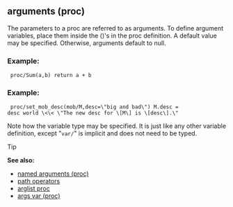 ## arguments (proc)


The parameters to a proc are referred to as arguments. To
define argument variables, place them inside the ()\'s in the proc
definition. A default value may be specified. Otherwise, arguments
default to null.
### Example:

``` dm
 proc/Sum(a,b) return a + b 
```

### Example:

``` dm
 proc/set_mob_desc(mob/M,desc=\"big and bad\") M.desc =
desc world \<\< \"The new desc for \[M\] is \[desc\].\" 
```



Note how the variable type may be specified. It is just like
any other variable definition, except \"`var/`\" is implicit and does
not need to be typed.

> [!TIP] 
> **See also:**
> +   [named arguments (proc)](/ref/proc/arguments/named.md) 
> +   [path operators](/ref/operator/path.md) 
> +   [arglist proc](/ref/proc/arglist.md) 
> +   [args var (proc)](/ref/proc/var/args.md) 